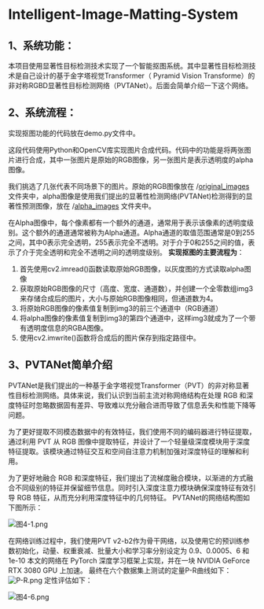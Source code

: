 # Intelligent-Image-Matting-System
##  1、系统功能：
本项目使用显著性目标检测技术实现了一个智能抠图系统。其中显著性目标检测技术是自己设计的基于金字塔视觉Transformer（ Pyramid Vision Transforme）的非对称RGBD显著性目标检测网络（PVTANet）。后面会简单介绍一下这个网络。
## 2、系统流程：
实现抠图功能的代码放在demo.py文件中。 

这段代码使用Python和OpenCV库实现图片合成代码。代码中的功能是将两张图片进行合成，其中一张图片是原始的RGB图像，另一张图片是表示透明度的alpha图像。

我们挑选了几张代表不同场景下的图片。原始的RGB图像放在 /[original_images](https://github.com/STRUGGLE1999/Intelligent-Image-Matting-System/tree/main/original_images) 文件夹中，alpha图像是使用我们提出的显著性检测网络(PVTANet)检测得到的显著性预测图像，放在 /[alpha_images](https://github.com/STRUGGLE1999/Intelligent-Image-Matting-System/tree/main/alpha_images) 文件夹中。


在Alpha图像中，每个像素都有一个额外的通道，通常用于表示该像素的透明度级别。这个额外的通道通常被称为Alpha通道。Alpha通道的取值范围通常是0到255之间，其中0表示完全透明，255表示完全不透明。对于介于0和255之间的值，表示了介于完全透明和完全不透明之间的透明度级别。
**实现抠图的主要流程为**：

1. 首先使用cv2.imread()函数读取原始RGB图像，以灰度图的方式读取alpha图像
2. 获取原始RGB图像的尺寸（高度、宽度、通道数），并创建一个全零数组img3来存储合成后的图片，大小与原始RGB图像相同，但通道数为4。
3. 将原始RGB图像的像素值复制到img3的前三个通道中（RGB通道）
4. 将alpha图像的像素值复制到img3的第四个通道中，这样img3就成为了一个带有透明度信息的RGBA图像。
5. 使用cv2.imwrite()函数将合成后的图片保存到指定路径中。
## 3、PVTANet简单介绍

PVTANet是我们提出的一种基于金字塔视觉Transformer（PVT）的非对称显著性目标检测网络。具体来说，我们认识到当前主流对称网络结构在处理 RGB 和深度特征时忽略数据固有差异、导致难以充分融合进而导致了信息丢失和性能下降等问题。

为了更好提取不同模态数据中的有效特征，我们使用不同的编码器进行特征提取，通过利用 PVT 从 RGB 图像中提取特征，并设计了一个轻量级深度模块用于深度特征提取。该模块通过特征交互和空间自注意力机制加强对深度特征的理解和利用。

为了更好地融合 RGB 和深度特征，我们提出了流梯度融合模块，以渐进的方式融合不同级别的特征并保留细节信息。同时引入深度注意力模块确保深度特征有效引导 RGB 特征，从而充分利用深度特征中的几何特征。
PVTANet的网络结构图如下图所示：

![图4-1.png](https://cdn.nlark.com/yuque/0/2024/png/22838017/1712049683748-06fc3884-fee6-4f71-97bf-3c00da6502cf.png#averageHue=%23e6e9d4&clientId=u6d5286e6-1f92-4&from=paste&height=751&id=u39c97063&originHeight=1502&originWidth=2162&originalType=binary&ratio=2&rotation=0&showTitle=false&size=265731&status=done&style=none&taskId=u59b0f8ad-a7ff-42b7-96cf-c40be1eec9d&title=&width=1081)

在网络训练过程中，我们使用PVT v2-b2作为骨干网络，以及使用它的预训练参数初始化，动量、权重衰减、批量大小和学习率分别设定为 0.9、0.0005、6 和 1e-10 本文的网络在 PyTorch 深度学习框架上实现，并在一块 NVIDIA GeForce RTX 3080 GPU 上加速。
最终在六个数据集上测试的定量P-R曲线如下：
![P-R.png](https://cdn.nlark.com/yuque/0/2024/png/22838017/1712049869447-249ce275-520f-4e41-8f87-7870aed3ad92.png#averageHue=%23f2f1f1&clientId=u6d5286e6-1f92-4&from=paste&height=577&id=u442cbb5a&originHeight=1154&originWidth=2079&originalType=binary&ratio=2&rotation=0&showTitle=false&size=752651&status=done&style=none&taskId=u14daaf0c-9c63-44f4-a27b-75244d86ece&title=&width=1039.5)
定性评估如下：

![图4-6.png](https://cdn.nlark.com/yuque/0/2024/png/22838017/1712049902573-06ae1d39-d6b4-4cdc-8763-4ea3c5270429.png#averageHue=%23454544&clientId=u6d5286e6-1f92-4&from=paste&height=709&id=ue265b034&originHeight=1417&originWidth=2082&originalType=binary&ratio=2&rotation=0&showTitle=false&size=1347263&status=done&style=none&taskId=ufa74ddf3-ecf8-4d53-aea2-4fc55b8e574&title=&width=1041)



